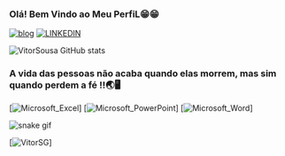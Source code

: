 ### Olá! Bem Vindo ao Meu PerfiL😁😁

[![blog](https://img.shields.io/badge/Instagram-E4405F?style=for-the-badge&logo=instagram&logoColor=white)](https://www.instagram.com/vitor.sousag21/)
[![LINKEDIN](https://img.shields.io/badge/LinkedIn-0077B5?style=for-the-badge&logo=linkedin&logoColor=white)](https://www.linkedin.com/in/vittor-sousa-205943239/)

![VitorSousa GitHub stats](https://github-readme-stats.vercel.app/api?username=VitorSousa&show_icons=true&theme=radical)
### A vida das pessoas não acaba quando elas morrem, mas sim quando perdem a fé ‼️🌏🖥️

[![Microsoft_Excel](https://img.shields.io/badge/Microsoft_Excel-217346?style=for-the-badge&logo=microsoft-excel&logoColor=white)]
[![Microsoft_PowerPoint](https://img.shields.io/badge/Microsoft_PowerPoint-B7472A?style=for-the-badge&logo=microsoft-powerpoint&logoColor=white)]
[![Microsoft_Word](https://img.shields.io/badge/Microsoft_Word-2B579A?style=for-the-badge&logo=microsoft-word&logoColor=white)]

![snake gif](https://github.com/VitorSG/VitorSG/blob/output/github-contribution-grid-snake.svg)


[![VitorSG](https://starchart.cc/{VitorSG}/{repo}.svg)]


